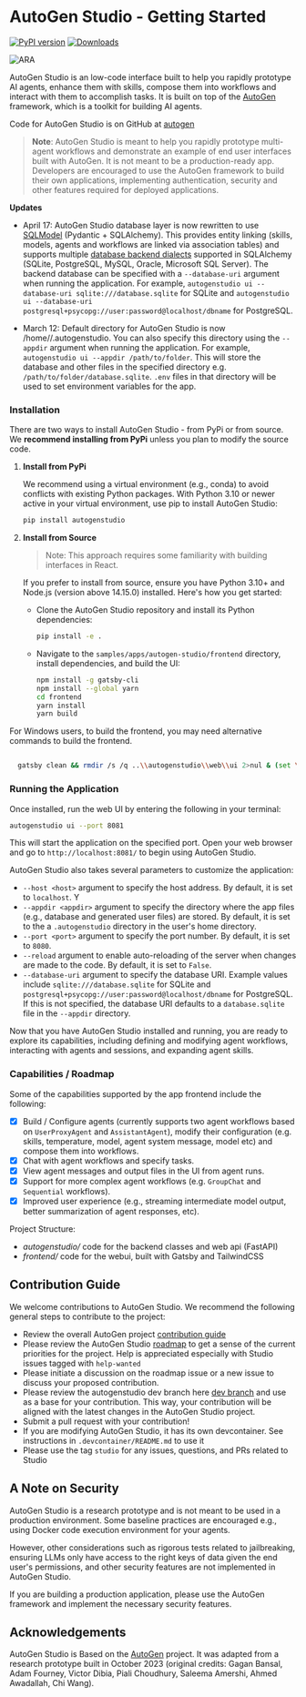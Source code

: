 # AutoGen Studio - Getting Started

[![PyPI version](https://badge.fury.io/py/autogenstudio.svg)](https://badge.fury.io/py/autogenstudio)
[![Downloads](https://static.pepy.tech/badge/autogenstudio/week)](https://pepy.tech/project/autogenstudio)

![ARA](./img/ara_stockprices.png)

AutoGen Studio is an low-code interface built to help you rapidly prototype AI agents, enhance them with skills, compose them into workflows and interact with them to accomplish tasks. It is built on top of the [AutoGen](https://autogen-ai.github.io/autogen) framework, which is a toolkit for building AI agents.

Code for AutoGen Studio is on GitHub at [autogen](https://github.com/autogen-ai/autogen/tree/main/samples/apps/autogen-studio)

> **Note**: AutoGen Studio is meant to help you rapidly prototype multi-agent workflows and demonstrate an example of end user interfaces built with AutoGen. It is not meant to be a production-ready app. Developers are encouraged to use the AutoGen framework to build their own applications, implementing authentication, security and other features required for deployed applications.

**Updates**

- April 17: AutoGen Studio database layer is now rewritten to use [SQLModel](https://sqlmodel.tiangolo.com/) (Pydantic + SQLAlchemy). This provides entity linking (skills, models, agents and workflows are linked via association tables) and supports multiple [database backend dialects](https://docs.sqlalchemy.org/en/20/dialects/) supported in SQLAlchemy (SQLite, PostgreSQL, MySQL, Oracle, Microsoft SQL Server). The backend database can be specified with a `--database-uri` argument when running the application. For example, `autogenstudio ui --database-uri sqlite:///database.sqlite` for SQLite and `autogenstudio ui --database-uri postgresql+psycopg://user:password@localhost/dbname` for PostgreSQL.

- March 12: Default directory for AutoGen Studio is now /home/<user>/.autogenstudio. You can also specify this directory using the `--appdir` argument when running the application. For example, `autogenstudio ui --appdir /path/to/folder`. This will store the database and other files in the specified directory e.g. `/path/to/folder/database.sqlite`. `.env` files in that directory will be used to set environment variables for the app.

### Installation

There are two ways to install AutoGen Studio - from PyPi or from source. We **recommend installing from PyPi** unless you plan to modify the source code.

1.  **Install from PyPi**

    We recommend using a virtual environment (e.g., conda) to avoid conflicts with existing Python packages. With Python 3.10 or newer active in your virtual environment, use pip to install AutoGen Studio:

    ```bash
    pip install autogenstudio
    ```

2.  **Install from Source**

    > Note: This approach requires some familiarity with building interfaces in React.

    If you prefer to install from source, ensure you have Python 3.10+ and Node.js (version above 14.15.0) installed. Here's how you get started:

    - Clone the AutoGen Studio repository and install its Python dependencies:

      ```bash
      pip install -e .
      ```

    - Navigate to the `samples/apps/autogen-studio/frontend` directory, install dependencies, and build the UI:

      ```bash
      npm install -g gatsby-cli
      npm install --global yarn
      cd frontend
      yarn install
      yarn build
      ```

For Windows users, to build the frontend, you may need alternative commands to build the frontend.

```bash

  gatsby clean && rmdir /s /q ..\\autogenstudio\\web\\ui 2>nul & (set \"PREFIX_PATH_VALUE=\" || ver>nul) && gatsby build --prefix-paths && xcopy /E /I /Y public ..\\autogenstudio\\web\\ui

```

### Running the Application

Once installed, run the web UI by entering the following in your terminal:

```bash
autogenstudio ui --port 8081
```

This will start the application on the specified port. Open your web browser and go to `http://localhost:8081/` to begin using AutoGen Studio.

AutoGen Studio also takes several parameters to customize the application:

- `--host <host>` argument to specify the host address. By default, it is set to `localhost`. Y
- `--appdir <appdir>` argument to specify the directory where the app files (e.g., database and generated user files) are stored. By default, it is set to the a `.autogenstudio` directory in the user's home directory.
- `--port <port>` argument to specify the port number. By default, it is set to `8080`.
- `--reload` argument to enable auto-reloading of the server when changes are made to the code. By default, it is set to `False`.
- `--database-uri` argument to specify the database URI. Example values include `sqlite:///database.sqlite` for SQLite and `postgresql+psycopg://user:password@localhost/dbname` for PostgreSQL. If this is not specified, the database URI defaults to a `database.sqlite` file in the `--appdir` directory.

Now that you have AutoGen Studio installed and running, you are ready to explore its capabilities, including defining and modifying agent workflows, interacting with agents and sessions, and expanding agent skills.

### Capabilities / Roadmap

Some of the capabilities supported by the app frontend include the following:

- [x] Build / Configure agents (currently supports two agent workflows based on `UserProxyAgent` and `AssistantAgent`), modify their configuration (e.g. skills, temperature, model, agent system message, model etc) and compose them into workflows.
- [x] Chat with agent workflows and specify tasks.
- [x] View agent messages and output files in the UI from agent runs.
- [x] Support for more complex agent workflows (e.g. `GroupChat` and `Sequential` workflows).
- [x] Improved user experience (e.g., streaming intermediate model output, better summarization of agent responses, etc).

Project Structure:

- _autogenstudio/_ code for the backend classes and web api (FastAPI)
- _frontend/_ code for the webui, built with Gatsby and TailwindCSS

## Contribution Guide

We welcome contributions to AutoGen Studio. We recommend the following general steps to contribute to the project:

- Review the overall AutoGen project [contribution guide](https://github.com/autogen-ai/autogen?tab=readme-ov-file#contributing)
- Please review the AutoGen Studio [roadmap](https://github.com/microsoft/autogen/issues/737) to get a sense of the current priorities for the project. Help is appreciated especially with Studio issues tagged with `help-wanted`
- Please initiate a discussion on the roadmap issue or a new issue to discuss your proposed contribution.
- Please review the autogenstudio dev branch here [dev branch](https://github.com/autogen-ai/autogen/tree/autogenstudio) and use as a base for your contribution. This way, your contribution will be aligned with the latest changes in the AutoGen Studio project.
- Submit a pull request with your contribution!
- If you are modifying AutoGen Studio, it has its own devcontainer. See instructions in `.devcontainer/README.md` to use it
- Please use the tag `studio` for any issues, questions, and PRs related to Studio

## A Note on Security

AutoGen Studio is a research prototype and is not meant to be used in a production environment. Some baseline practices are encouraged e.g., using Docker code execution environment for your agents.

However, other considerations such as rigorous tests related to jailbreaking, ensuring LLMs only have access to the right keys of data given the end user's permissions, and other security features are not implemented in AutoGen Studio.

If you are building a production application, please use the AutoGen framework and implement the necessary security features.

## Acknowledgements

AutoGen Studio is Based on the [AutoGen](https://autogen-ai.github.io/autogen) project. It was adapted from a research prototype built in October 2023 (original credits: Gagan Bansal, Adam Fourney, Victor Dibia, Piali Choudhury, Saleema Amershi, Ahmed Awadallah, Chi Wang).
